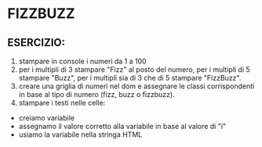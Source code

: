 # FIZZBUZZ

## ESERCIZIO:

1. stampare in console i numeri da 1 a 100
2. per i multipli di 3 stampare "Fizz" al posto del numero, per i multipli di 5 stampare "Buzz", per i multipli sia di 3 che di 5 stampare "FizzBuzz".
3. creare una griglia di numeri nel dom e assegnare le classi corrispondenti in base al tipo di numero (fizz, buzz o fizzbuzz).
4. stampare i testi nelle celle:
- creiamo variabile 
- assegnamo il valore corretto alla variabile in base al valore di "i"
- usiamo la variabile nella stringa HTML